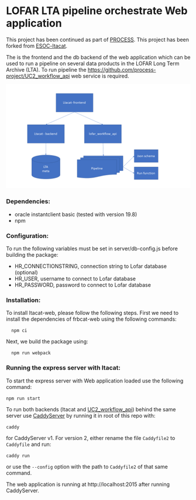 # LOFAR LTA pipeline orchestrate Web application

This project has been continued as part of [PROCESS](https://github.com/process-project/ltacat).
This project has been forked from [ESOC-ltacat](https://github.com/EOSC-LOFAR/ltacat).

The is the frontend and the db backend of the web application which can be used to run a pipeline on several data products in the LOFAR Long Term Archive (LTA).
To run pipeline the https://github.com/process-project/UC2_workflow_api web service is required.

![Architecture](architecture.png "Architecture")


### Dependencies:

  - oracle instantclient basic (tested with version 19.8)
  - npm
 
### Configuration:

To run the following variables must be set in server/db-config.js before building the package:
* HR_CONNECTIONSTRING, connection string to Lofar database (optional)
* HR_USER, username to connect to Lofar database
* HR_PASSWORD, password to connect to Lofar database

### Installation:
To install ltacat-web, please follow the following steps. First we need to install the dependencies of frbcat-web using the following commands:
```
  npm ci
```
Next, we build the package using:

```
  npm run webpack
```

### Running the express server with ltacat:
To start the express server with Web application loaded use the following command:
```
npm run start
```

To run both backends (ltacat and [UC2_workflow_api](https://github.com/process-project/UC2_workflow_api)) behind the same server use [CaddyServer](https://caddyserver.com/) by running it in root of this repo with:
```
caddy
```
for CaddyServer v1. For version 2, either rename the file `Caddyfile2` to `Caddyfile` and run:
```
caddy run
```
or use the `--config` option with the path to `Caddyfile2` of that same command.

The web application is running at http://localhost:2015 after running CaddyServer.
